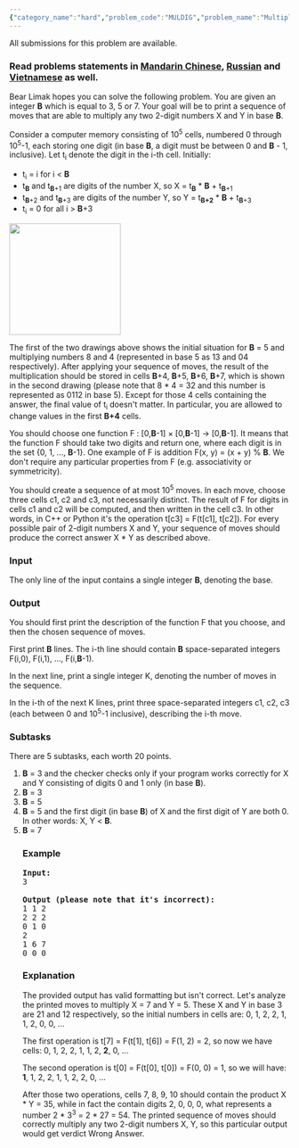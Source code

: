 ```yaml
---
{"category_name":"hard","problem_code":"MULDIG","problem_name":"Multiplication Program","languages_supported":{"0":"ADA","1":"ASM","2":"BASH","3":"BF","4":"C","5":"C99 strict","6":"CAML","7":"CLOJ","8":"CLPS","9":"CPP 4.3.2","10":"CPP 6.3","11":"CPP14","12":"CS2","13":"D","14":"ERL","15":"FORT","16":"FS","17":"GO","18":"HASK","19":"ICK","20":"ICON","21":"JAVA","22":"JS","23":"LISP clisp","24":"LISP sbcl","25":"LUA","26":"NEM","27":"NICE","28":"NODEJS","29":"PAS fpc","30":"PAS gpc","31":"PERL","32":"PERL6","33":"PHP","34":"PIKE","35":"PRLG","36":"PYPY","37":"PYTH","38":"PYTH 3.5","39":"RUBY","40":"SCALA","41":"SCM chicken","42":"SCM guile","43":"SCM qobi","44":"ST","45":"TCL","46":"TEXT","47":"WSPC"},"max_timelimit":2,"source_sizelimit":50000,"problem_author":"errichto","problem_tester":null,"date_added":"1-05-2017","tags":{"0":"errichto","1":"implementation","2":"july17","3":"medium","4":"simulation"},"editorial_url":"https://discuss.codechef.com/problems/MULDIG","time":{"view_start_date":1500283800,"submit_start_date":1500283800,"visible_start_date":1500283800,"end_date":1735669800},"layout":"problem"}
---
```

<span class="solution-visible-txt">All submissions for this problem are available.</span><h3> Read problems statements in <a target="_blank" 
href="http://www.codechef.com/download/translated/JULY17/mandarin/MULDIG.pdf">Mandarin Chinese</a>, <a target="_blank" href="http://www.codechef.com/download/translated/JULY17/russian/MULDIG.pdf">Russian</a> and <a target="_blank" href="http://www.codechef.com/download/translated/JULY17/vietnamese/MULDIG.pdf">Vietnamese</a> as well.</h3>

<p>Bear Limak hopes you can solve the following problem. You are given an integer <b>B</b> which is equal to 3, 5 or 7.
Your goal will be to print a sequence of moves that are able to multiply any two 2-digit numbers X and Y in base <b>B</b>.</p>

<p>Consider a computer memory consisting of 10<sup>5</sup> cells, numbered 0 through 10<sup>5</sup>-1, each storing one digit (in base <b>B</b>, a digit must be between 0 and <b>B</b> - 1, inclusive). Let t<sub>i</sub> denote the digit in the i-th cell. Initially:</p>

<ul>
<li>t<sub>i</sub> = i for i < <b>B</b></li>
<li>t<sub><b>B</b></sub> and t<sub><b>B</b>+1</sub> are digits of the number X, so X = t<sub><b>B</b></sub> * <b>B</b> + t<sub><b>B</b>+1</sub></li>
<li>t<sub><b>B</b>+2</sub> and t<sub><b>B</b>+3</sub> are digits of the number Y, so Y = t<sub><b>B+2</b></sub> * <b>B</b> + t<sub><b>B</b>+3</sub></li>
<li>t<sub>i</sub> = 0 for all i > <b>B</b>+3</li>
</ul>

<p></p>
<img src="https://codechef_shared.s3.amazonaws.com/download/upload/JULY17/a9oimq.jpg" height="200"/>
<p></p>

<p>The first of the two drawings above shows the initial situation for <b>B</b> = 5 and multiplying numbers 8 and 4 (represented in base 5 as 13 and 04 respectively).
After applying your sequence of moves, the result of the multiplication should be stored in cells <b>B</b>+4, <b>B</b>+5, <b>B</b>+6, <b>B</b>+7, which is shown in the second drawing (please note that 8 * 4 = 32 and this number is represented as 0112 in base 5).
Except for those 4 cells containing the answer, the final value of t<sub>i</sub> doesn't matter.
In particular, you are allowed to change values in the first <b>B+4</b> cells.</p>

<p>You should choose one function F : [0,<b>B</b>-1] × [0,<b>B</b>-1] -> [0,<b>B</b>-1].
It means that the function F should take two digits and return one, where each digit is in the set {0, 1, ..., <b>B</b>-1}. One example of F is addition F(x, y) = (x + y) % <b>B</b>.
We don't require any particular properties from F (e.g. associativity or symmetricity).</p>

<p>You should create a sequence of at most 10<sup>5</sup> moves.
In each move, choose three cells c1, c2 and c3, not necessarily distinct.
The result of F for digits in cells c1 and c2 will be computed, and then written in the cell c3.
In other words, in C++ or Python it's the operation t[c3] = F(t[c1], t[c2]).
For every possible pair of 2-digit numbers X and Y, your sequence of moves should produce the correct answer X * Y as described above.</p>



<h3>Input</h3>

<p>The only line of the input contains a single integer <b>B</b>, denoting the base.</p>



<h3>Output</h3>

<p>You should first print the description of the function F that you choose, and then the chosen sequence of moves.</p>

<p>First print <b>B</b> lines.
The i-th line should contain <b>B</b> space-separated integers F(i,0), F(i,1), ..., F(i,<b>B</b>-1).</p>

<p>In the next line, print a single integer K, denoting the number of moves in the sequence.</p>

<p>In the i-th of the next K lines, print three space-separated integers c1, c2, c3 (each between 0 and 10<sup>5</sup>-1 inclusive), describing the i-th move.</p>



<h3>Subtasks</h3>

There are 5 subtasks, each worth 20 points.

<ol>
<li><b>B</b> = 3 and the checker checks only if your program works correctly for X and Y consisting of digits 0 and 1 only (in base <b>B</b>).</li>
<li><b>B</b> = 3</li>
<li><b>B</b> = 5</li>
<li><b>B</b> = 5 and the first digit (in base <b>B</b>) of X and the first digit of Y are both 0. In other words: X, Y < <b>B</b>.</li>
<li><b>B</b> = 7</li>
</ul>




<h3>Example</h3>

<pre><b>Input:</b>
3

<b>Output (please note that it's incorrect):</b>
1 1 2
2 2 2
0 1 0
2
1 6 7
0 0 0
</pre>



<h3>Explanation</h3>

<p>The provided output has valid formatting but isn't correct. Let's analyze the printed moves to multiply X = 7 and Y = 5.
These X and Y in base 3 are 21 and 12 respectively, so the initial numbers in cells are: 0, 1, 2, 2, 1, 1, 2, 0, 0, ...</p>

<p>The first operation is t[7] = F(t[1], t[6]) = F(1, 2) = 2, so now we have cells: 0, 1, 2, 2, 1, 1, 2, <b>2</b>, 0, ...</p>

<p>The second operation is t[0] = F(t[0], t[0]) = F(0, 0) = 1, so we will have: <b>1</b>, 1, 2, 2, 1, 1, 2, 2, 0, ...</p>

<p>After those two operations, cells 7, 8, 9, 10 should contain the product X * Y = 35, while in fact the contain digits 2, 0, 0, 0, what represents a number 2 * 3<sup>3</sup> = 2 * 27 = 54.
The printed sequence of moves should correctly multiply any two 2-digit numbers X, Y, so this particular output would get verdict Wrong Answer.</p>